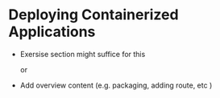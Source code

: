 # Deploying Containerized Applications

- Exersise section might suffice for this 
  
  or 

- Add overview content (e.g. packaging, adding route, etc )



